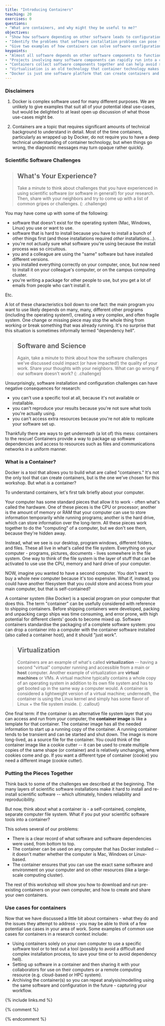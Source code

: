 ```yaml
---
title: "Introducing Containers"
teaching: 20
exercises: 0
questions:
- "What are containers, and why might they be useful to me?"
objectives:
- "Show how software depending on other software leads to configuration management problems."
- "Identify the problems that software installation problems can pose for research."
- "Give two examples of how containers can solve software configuration problems." 
keypoints:
- "Almost all software depends on other software components to function, but these components have independent evolutionary paths."
- "Projects involving many software components can rapidly run into a combinatoric explosion in the number of software version configurations available, yet only a subset of possible configurations actually works as desired."
- "Containers collect software components together and can help avoid software dependency problems."
- "Virtualisation is an old technology that container technology makes more practical."
- "Docker is just one software platform that can create containers and the resources they use."
---
```

### Disclaimers

1. Docker is complex software used for many different purposes. We are unlikely to give examples that suit all of your potential ideal use-cases, but would be delighted to at least open up discussion of what those use-cases might be.

2. Containers are a topic that requires significant amounts of technical background to understand in detail. Most of the time containers, particularly as wrapped up by Docker, do not require you to have a deep technical understanding of container technology, but when things go wrong, the diagnostic messages may turn opaque rather quickly.

### Scientific Software Challenges

> ## What's Your Experience?
> 
> Take a minute to think about challenges that you have experienced in using 
> scientific software (or software in general!) for your research. Then, 
> share with your neighbors and try to come up with a list of common gripes or 
> challenges. 
{: .challenge}

You may have come up with some of the following: 
- software that doesn't exist for the operating system (Mac, Windows, Linux) you use or want to use. 
- software that is hard to install because you have to install a bunch of other things first 
(and those installations required *other* installations...). 
- you're not actually sure what software you're using because the install process was 
so circuitous. 
- you and a colleague are using the "same" software but have installed different versions. 
- you installed everything correctly on your computer, once, but now need to 
install it on your colleague's computer, or on the campus computing cluster. 
- you're writing a package for other people to use, but you get a lot of emails 
from people who can't install it. 

Etc. 

A lot of these characteristics boil down to one fact: the main program you want 
to use likely depends on many, many, different other programs (including the 
operating system!), creating a very complex, and often fragile system. One change 
or missing piece may stop the whole thing from working or break something that was 
already running. It's no surprise that this situation is sometimes 
informally termed "dependency hell".

> ## Software and Science
> 
> Again, take a minute to think about how the software challenges we've discussed 
> could impact (or have impacted!) the quality of your work. 
> Share your thoughts with your neighbors. What can go wrong if our software 
> doesn't work? 
{: .challenge}

Unsurprisingly, software installation and configuration challenges can have 
negative consequences for research: 
- you can't use a specific tool at all, because it's not available or installable. 
- you can't reproduce your results because you're not sure what tools you're actually using. 
- you can't access extra resources because you're not able to replicate your software set up. 

Thankfully there are ways to get underneath (a lot of) this mess: containers 
to the rescue! Containers provide a way to package up software dependencies 
and access to resources such as files and communications networks in a uniform manner.

### What is a Container? 

Docker is a tool that allows you to build what are called "containers." It's 
not the only tool that can create containers, but is the one we've chosen for 
this workshop. But what *is* a container? 

To understand containers, let's first talk briefly about your computer. 

Your computer has some standard pieces that allow it to work - often what's 
called the hardware. One of these pieces is the CPU or processor; another is 
the amount of memory or RAM that your computer can use to store information 
temporarily while running programs; another is the hard drive, which can store 
information over the long-term. All these pieces work together to do the 
"computing" of a computer, but we don't see them, because they're hidden away. 

Instead, what we see is our desktop, program windows, different folders, and 
files. These all 
live in what's called the file system. Everything on your computer - programs, 
pictures, documents - lives somewhere in the file system. One way to think of 
the file system is the layer of stuff that can be activated to use use the CPU, memory and hard 
drive of your computer. 

NOW, imagine you wanted to have a second computer. You don't want to buy a 
whole new computer because it's too expensive. What if, instead, you could have 
another filesystem that you could store and access from your main computer, 
but that is self-contained? 

 A container system (like Docker) is a special program 
on your computer that does this. 
The term "container" can be usefully considered with reference to shipping 
containers. Before shipping containers were developed, packing and unpacking 
cargo ships was time consuming, and error prone, with high potential for 
different clients' goods to become mixed up. Software containers standardise 
the packaging of a complete software system:
 you can drop a container into a computer with the container software installed
 (also called a container host), and it should "just work".

> ## Virtualization
> 
> Containers are an example of what's called **virtualization** -- having a 
> second "virtual" computer running and accessible from a main or **host**
> computer. Another example of virtualization are **virtual machines** or 
> VMs. A virtual machine typically contains a whole copy of an operating system in 
> addition to its own file system and has to get booted up in the same way 
> a computer would. 
> A container is considered a lightweight version of a virtual machine; 
> underneath, the container is using the Linux 
> kernel and simply has some flavor of Linux + the file system inside. 
{: .callout}

One final term: if the container is an alternative file system layer that you 
can access and run from your computer, the **container image** is like a template 
for that container. The container image has all the needed information to start 
up a running copy of the container. A running container tends to be transient 
and can be started and shut down. The image is more long-lived, as a source file for the container. 
You could think of the container image like a cookie cutter -- it 
can be used to create multiple copies of the same shape (or container) 
and is relatively unchanging, where cookies come and go. If you want a 
different type of container (cookie) you need a different image (cookie cutter).


### Putting the Pieces Together

Think back to some of the challenges we described at the beginning. The many layers 
of scientific software installations make it hard to install and re-install 
scientific software -- which ultimately, hinders reliability and reproducibility. 

But now, think about what a container is - a self-contained, complete, separate 
computer file system. What if you put your scientific software tools into a 
container? 

This solves several of our problems: 
- There is a clear record of what software and software dependencies were used, 
from bottom to top. 
- The container can be used on any computer that has Docker installed -- it 
doesn't matter whether the computer is Mac, Windows or Linux-based. 
- The container ensures that you can use the exact same software and environment 
on your computer and on other resources (like a large-scale computing cluster). 

The rest of this workshop will show you how to download and run pre-existing containers 
on your own computer, and how to create and share your own containers.

### Use cases for containers

Now that we have discussed a little bit about containers - what they do and the
issues they attempt to address - you may be able to think of a few potential use
cases in your area of work. Some examples of common use cases for containers in 
a research context include:

- Using containers solely on your own computer to use a specific software tool 
  or to test out a tool (possibly to avoid a difficult and complex installation
  process, to save your time or to avoid dependency hell).
- Setting up software in a container and then sharing it with your collaborators
  for use on their computers or a remote computing resource (e.g. cloud-based or HPC
  system).
- Archiving the container(s) so you can repeat analysis/modelling using the 
  same software and configuration in the future - capturing your workflow.

{% include links.md %}

{% comment %}
<!--  LocalWords:  keypoints links.md endcomment
 -->
{% endcomment %}

